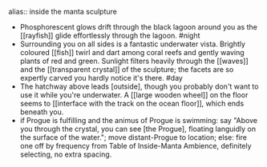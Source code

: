 alias:: inside the manta sculpture

- Phosphorescent glows drift through the black lagoon around you as the [[rayfish]] glide effortlessly through the lagoon. #night
- Surrounding you on all sides is a fantastic underwater vista. Brightly coloured [[fish]] twirl and dart among coral reefs and gently waving plants of red and green. Sunlight filters heavily through the [[waves]] and the [[transparent crystal]] of the sculpture; the facets are so expertly carved you hardly notice it's there. #day
- The hatchway above leads [outside], though you probably don't want to use it while you're underwater. A [[large wooden wheel]] on the floor seems to [[interface with the track on the ocean floor]], which ends beneath you.
- if Progue is fulfilling and the animus of Progue is swimming:
  		say "Above you through the crystal, you can see [the Progue], floating languidly on the surface of the water.";
  		move distant-Progue to location;
  	else:
  		fire one off by frequency from Table of Inside-Manta Ambience, definitely selecting, no extra spacing.
